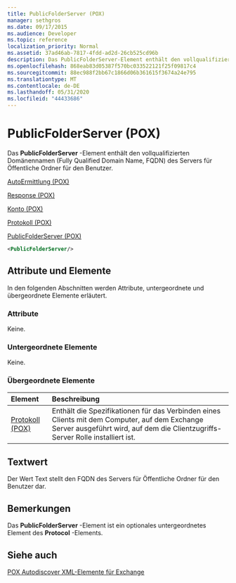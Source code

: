 ```yaml
---
title: PublicFolderServer (POX)
manager: sethgros
ms.date: 09/17/2015
ms.audience: Developer
ms.topic: reference
localization_priority: Normal
ms.assetid: 37ad46ab-7817-4fdd-ad2d-26cb525cd96b
description: Das PublicFolderServer-Element enthält den vollqualifizierten Domänennamen (Fully Qualified Domain Name, FQDN) des Servers für Öffentliche Ordner für den Benutzer.
ms.openlocfilehash: 868eab83d05387f570bc033522121f25f09817c4
ms.sourcegitcommit: 88ec988f2bb67c1866d06b361615f3674a24e795
ms.translationtype: MT
ms.contentlocale: de-DE
ms.lasthandoff: 05/31/2020
ms.locfileid: "44433686"
---
```

# <a name="publicfolderserver-pox"></a>PublicFolderServer (POX)

Das **PublicFolderServer** -Element enthält den vollqualifizierten Domänennamen (Fully Qualified Domain Name, FQDN) des Servers für Öffentliche Ordner für den Benutzer. 
  
[AutoErmittlung (POX)](autodiscover-pox.md)
  
[Response (POX)](response-pox.md)
  
[Konto (POX)](account-pox.md)
  
[Protokoll (POX)](protocol-pox.md)
  
[PublicFolderServer (POX)](publicfolderserver-pox.md)
  
```XML
<PublicFolderServer/>
```

## <a name="attributes-and-elements"></a>Attribute und Elemente

In den folgenden Abschnitten werden Attribute, untergeordnete und übergeordnete Elemente erläutert.
  
### <a name="attributes"></a>Attribute

Keine.
  
### <a name="child-elements"></a>Untergeordnete Elemente

Keine.
  
### <a name="parent-elements"></a>Übergeordnete Elemente

|**Element**|**Beschreibung**|
|:-----|:-----|
|[Protokoll (POX)](protocol-pox.md) <br/> |Enthält die Spezifikationen für das Verbinden eines Clients mit dem Computer, auf dem Exchange Server ausgeführt wird, auf dem die Clientzugriffs-Server Rolle installiert ist.  <br/> |
   
## <a name="text-value"></a>Textwert

Der Wert Text stellt den FQDN des Servers für Öffentliche Ordner für den Benutzer dar.
  
## <a name="remarks"></a>Bemerkungen

Das **PublicFolderServer** -Element ist ein optionales untergeordnetes Element des **Protocol** -Elements. 
  
## <a name="see-also"></a>Siehe auch



[POX Autodiscover XML-Elemente für Exchange](pox-autodiscover-xml-elements-for-exchange.md)

